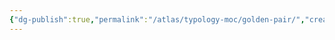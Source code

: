 ```yaml
---
{"dg-publish":true,"permalink":"/atlas/typology-moc/golden-pair/","created":"","updated":"2023-01-20T11:36:51.652+01:00"}
---
```


